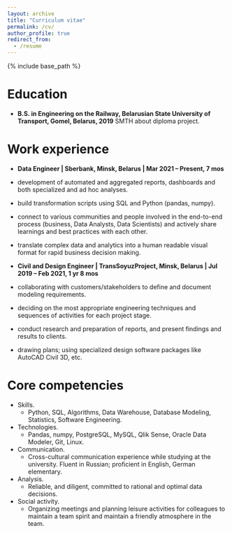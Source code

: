 ```yaml
---
layout: archive
title: "Curriculum vitae"
permalink: /cv/
author_profile: true
redirect_from:
  - /resume
---
```


{% include base_path %}


Education
======
* **B.S. in Engineering on the Railway, Belarusian State University of Transport, Gomel, Belarus, 2019**
SMTH about diploma project.


Work experience
======
* **Data Engineer | Sberbank, Minsk, Belarus | Mar 2021 – Present, 7 mos**

* development of automated and aggregated reports, dashboards and both specialized and ad hoc analyses.
* build transformation scripts using SQL and Python (pandas, numpy).
* connect to various communities and people involved in the end-to-end process (business, Data Analysts, Data Scientists) and actively share learnings and best practices with each other.
* translate complex data and analytics into a human readable visual format for rapid business decision making.

* **Civil and Design Engineer | TransSoyuzProject, Minsk, Belarus | Jul 2019 – Feb 2021, 1 yr 8 mos**

 * сollaborating with customers/stakeholders to define and document  modeling requirements.
 * deciding on the most appropriate engineering techniques and sequences of activities for each project stage.
 * conduct research and preparation of reports, and present findings and results to clients.
 * drawing plans; using specialized design software packages like AutoCAD Civil 3D, etc.



Core competencies
======
* Skills. 
  * Python,  SQL, Algorithms,  Data Warehouse, Database Modeling, Statistics, Software Engineering.
* Technologies. 
  * Pandas, numpy, PostgreSQL, MySQL, Qlik Sense, Oracle Data Modeler, Git, Linux.
* Communication. 
  * Cross-cultural communication experience while studying at the university. Fluent in Russian; proficient in English, German elementary. 
* Analysis. 
  * Reliable, and diligent, committed to rational and optimal data decisions. 
* Social activity. 
  * Organizing meetings and planning leisure activities for colleagues to maintain a team spirit and maintain a friendly atmosphere in the team. 

